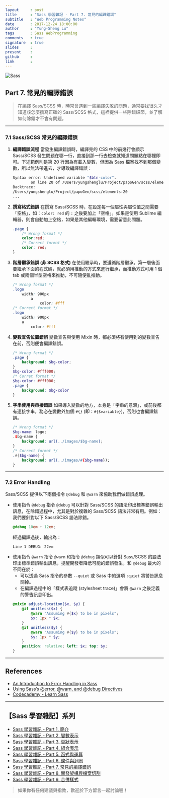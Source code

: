 ```yaml
---
layout     : post
title      : "Sass 學習雜記 - Part 7. 常見的編譯錯誤"
subtitle   : "Web Programming Notes"
date       : 2017-12-24 18:00:00
author     : "Yung-Sheng Lu"
tags       : Sass WebProgramming
comments   : true
signature  : true
slides     : 
present    : 
github     :
link       :
---
```


![Sass](https://i.imgur.com/7vx71Hx.png)

## Part 7. 常見的編譯錯誤

> 在編譯 Sass/SCSS 時，時常會遇到一些編譯失敗的問題，通常要找很久才知道該怎麼撰寫正確的 Sass/SCSS 格式，這裡提供一些除錯細節，並了解如何除錯才不會有問題。

---
### 7.1 Sass/SCSS 常見的編譯錯誤

1. **編譯錯誤流程**
    當發生編譯錯誤時，編譯完的 CSS 中的前幾行會顯示 Sass/SCSS 發生問題在哪一行，直接到那一行去檢查就知道問題點在哪裡即可。下述範例則是第 20 行因為有載入變數，但因為 Sass 檔案找不到那個變數，所以無法帶進去，才導致編譯錯誤：
    ```bash
    Syntax error: Undefined variable "$btn-color".
            on line 20 of /Users/yungshenglu/Project/papoGen/scss/elements
    Backtrace:
    /Users/yungshenglu/Project/papoGen/scss/elements:20
    ...
    ```
2. **撰寫格式錯誤**
    在撰寫 Sass/SCSS 時，在設定每一個屬性與屬性值之間需要「空格」，如：`color: red` 的 `:` 之後要加上「空格」。如果是使用 Sublime 編輯器，則會自動加上空格，如果是其他編輯環境，需要留意此問題。
    ```scss
    .page {
        /* Wrong format */
        color:red;
        /* Correct format */
        color: red;
    }
    ```
3. **階層繼承錯誤 (非 SCSS 格式)**
    在使用繼承時，要遵循階層繼承。第一層後面要繼承下面的程式碼，就必須用推動的方式來進行繼承，而推動方式可用 1 個 tab 或兩個半型空格來推動，不可隨便亂推動。
    ```scss
    /* Wrong format */
    .logo
        width: 900px
            a
                color: #fff
    /* Correct format */
    .logo
        width: 900px
        a
            color: #fff
    ```
4. **變數宣告位置錯誤**
    變數宣告與使用 Mixin 時，都必須將有使用到的變數宣告在前，否則便會編譯錯誤。
    ```scss
    /* Wrong format */
    .page {
        background: $bg-color;
    }
    $bg-color: #fff000;
    /* Corret format */
    $bg-color: #fff000;
    .page {
        background: $bg-color
    }
    ```
5. **字串使用與串接錯誤**
    如果導入變數的地方，本身是「字串的意涵」，或前後都有連接字串，務必在變數外加個 `#{}` (即：`#{$variable}`)，否則也會編譯錯誤。
    ```scss
    /* Wrong format */
    $bg-name: logo;
    .$bg-name {
        background: url(../images/$bg-name);
    }
    /* Correct format */
    .#{$bg-name} {
        background: url(../images/#{$bg-name});
    }
    ```

---
### 7.2 Error Handling

Sass/SCSS 提供以下兩個指令 `@debug` 和 `@warn` 來協助我們做錯誤處理。

* 使用指令 `@debug`
    指令 `@debug` 可以針對 Sass/SCSS 的語法印出標準錯誤輸出訊息，在除錯過程中，尤其是對於複雜的 Sass/SCSS 語法非常有用。例如：我們要針對以下 Sass/SCSS 語法除錯。
    ```scss
    @debug 10em + 12em;
    ```
    經過編譯過後，輸出為：
    ```bash
    Line 1 DEBUG: 22em
    ```
* 使用指令 `@warn`
    指令 `@warn` 和指令 `@debug` 類似可以針對 Sass/SCSS 的語法印出標準錯誤輸出訊息，提醒開發者降低可能的錯誤發生，和 `@debug` 最大的不同在於：
    * 可以透過 Sass 指令的參數 `--quiet` 或 Sass 中的選項 `:quiet` 將警告訊息關掉。
    * 在編譯過程中的「樣式表追蹤 (stylesheet trace)」會將 `@warn` 之後定義的警告訊息印出。
    ```scss
    @mixin adjust-location($x, $y) {
        @if unitless($x) {
            @warn "Assuming #{$x} to be in pixels";
            $x: 1px * $x;
        }
        @if unitless($y) {
            @warn "Assuming #{$y} to be in pixels";
            $y: 1px * $y;
        }
        position: relative; left: $x; top: $y;
    }
    ```

---
## References

* [An Introduction to Error Handling in Sass](https://webdesign.tutsplus.com/tutorials/an-introduction-to-error-handling-in-sass--cms-19996)
* [Using Sass’s @error, @warn, and @debug Directives](https://www.sitepoint.com/using-sass-error-warn-and-debug-directives/)
* [Codecademy - Learn Sass](https://www.codecademy.com/learn/learn-sass)

---
## 【Sass 學習雜記】系列

* [Sass 學習雜記 - Part 1. 簡介](https://yungshenglu.github.io/2017/12/19/SassNotes1/)
* [Sass 學習雜記 - Part 2. 變數表示](https://yungshenglu.github.io/2017/12/20/SassNotes2/)
* [Sass 學習雜記 - Part 3. 巢狀表示](https://yungshenglu.github.io/2017/12/21/SassNotes3/)
* [Sass 學習雜記 - Part 4. 組合表示](https://yungshenglu.github.io/2017/12/22/SassNotes4/)
* [Sass 學習雜記 - Part 5. 函式與運算](https://yungshenglu.github.io/2017/12/23/SassNotes5/)
* [Sass 學習雜記 - Part 6. 條件與迴圈](https://yungshenglu.github.io/2017/12/24/SassNotes6/)
* [Sass 學習雜記 - Part 7. 常見的編譯錯誤](https://yungshenglu.github.io/2017/12/24/SassNotes7/)
* [Sass 學習雜記 - Part 8. 開發架構與檔案切割](https://yungshenglu.github.io/2017/12/25/SassNotes8/)
* [Sass 學習雜記 - Part 9. 合併樣式](https://yungshenglu.github.io/2017/12/26/SassNotes9/)

> 如果你有任何建議與指教，歡迎於下方留言一起討論喔！